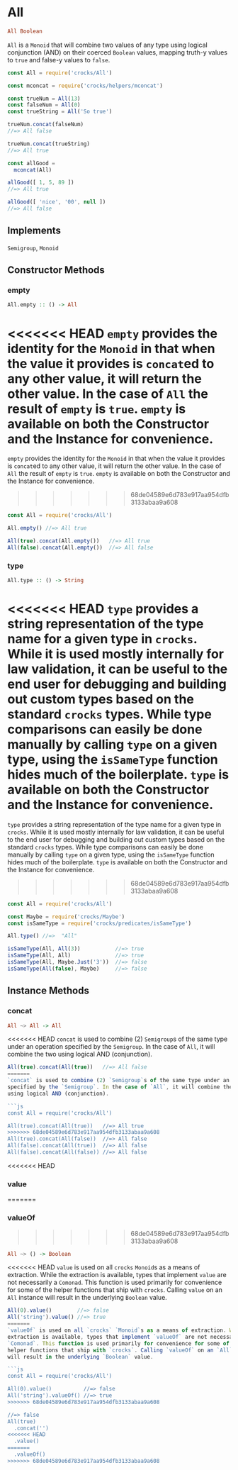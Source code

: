 # All
```haskell
All Boolean
```
`All` is a `Monoid` that will combine two values of any type using logical
conjunction (AND) on their coerced `Boolean` values, mapping truth-y values to
`true` and false-y values to `false`.

```js
const All = require('crocks/All')

const mconcat = require('crocks/helpers/mconcat')

const trueNum = All(13)
const falseNum = All(0)
const trueString = All('So true')

trueNum.concat(falseNum)
//=> All false

trueNum.concat(trueString)
//=> All true

const allGood =
  mconcat(All)

allGood([ 1, 5, 89 ])
//=> All true

allGood([ 'nice', '00', null ])
//=> All false
```

## Implements
`Semigroup`, `Monoid`

## Constructor Methods

### empty
```haskell
All.empty :: () -> All
```

<<<<<<< HEAD
`empty` provides the identity for the `Monoid` in that when the value it provides is `concat`ed to any other value, it will return the other value. In the case of `All` the result of `empty` is `true`. `empty` is available on both the Constructor and the Instance for convenience.
=======
`empty` provides the identity for the `Monoid` in that when the value it
provides is `concat`ed to any other value, it will return the other value. In
the case of `All` the result of `empty` is `true`. `empty` is available on both
the Constructor and the Instance for convenience.

>>>>>>> 68de04589e6d783e917aa954dfb3133abaa9a608
```js
const All = require('crocks/All')

All.empty() //=> All true

All(true).concat(All.empty())   //=> All true
All(false).concat(All.empty())  //=> All false
```


### type
```haskell
All.type :: () -> String
```

<<<<<<< HEAD
`type` provides a string representation of the type name for a given type in `crocks`. While it is used mostly internally for law validation, it can be useful to the end user for debugging and building out custom types based on the standard `crocks` types. While type comparisons can easily be done manually by calling `type` on a given type, using the `isSameType` function hides much of the boilerplate. `type` is available on both the Constructor and the Instance for convenience.
=======
`type` provides a string representation of the type name for a given type in
`crocks`. While it is used mostly internally for law validation, it can be
useful to the end user for debugging and building out custom types based on the
standard `crocks` types. While type comparisons can easily be done manually by
calling `type` on a given type, using the `isSameType` function hides much of
the boilerplate. `type` is available on both the Constructor and the Instance
for convenience.
>>>>>>> 68de04589e6d783e917aa954dfb3133abaa9a608

```js
const All = require('crocks/All')

const Maybe = require('crocks/Maybe')
const isSameType = require('crocks/predicates/isSameType')

All.type() //=>  "All"

isSameType(All, All(3))           //=> true
isSameType(All, All)              //=> true
isSameType(All, Maybe.Just('3'))  //=> false
isSameType(All(false), Maybe)     //=> false
```

## Instance Methods

### concat
```haskell
All ~> All -> All
```

<<<<<<< HEAD
`concat` is used to combine (2) `Semigroup`s of the same type under an operation specified by the `Semigroup`. In the case of `All`, it will combine the two using logical AND (conjunction).

```js
All(true).concat(All(true))   //=> All false
=======
`concat` is used to combine (2) `Semigroup`s of the same type under an operation
specified by the `Semigroup`. In the case of `All`, it will combine the two
using logical AND (conjunction).

```js
const All = require('crocks/All')

All(true).concat(All(true))   //=> All true
>>>>>>> 68de04589e6d783e917aa954dfb3133abaa9a608
All(true).concat(All(false))  //=> All false
All(false).concat(All(true))  //=> All false
All(false).concat(All(false)) //=> All false
```

<<<<<<< HEAD
### value
=======
### valueOf
>>>>>>> 68de04589e6d783e917aa954dfb3133abaa9a608
```haskell
All ~> () -> Boolean
```

<<<<<<< HEAD
`value` is used on all `crocks` `Monoid`s as a means of extraction. While the extraction is available, types that implement `value` are not necessarily a `Comonad`. This function is used primarily for convenience for some of the helper functions that ship with `crocks`. Calling `value` on an `All` instance will result in the underlying `Boolean` value.

```js
All(0).value()        //=> false
All('string').value() //=> true
=======
`valueOf` is used on all `crocks` `Monoid`s as a means of extraction. While the
extraction is available, types that implement `valueOf` are not necessarily a
`Comonad`. This function is used primarily for convenience for some of the
helper functions that ship with `crocks`. Calling `valueOf` on an `All` instance
will result in the underlying `Boolean` value.

```js
const All = require('crocks/All')

All(0).value()          //=> false
All('string').valueOf() //=> true
>>>>>>> 68de04589e6d783e917aa954dfb3133abaa9a608

//=> false
All(true)
  .concat('')
<<<<<<< HEAD
  .value()
=======
  .valueOf()
>>>>>>> 68de04589e6d783e917aa954dfb3133abaa9a608
```

